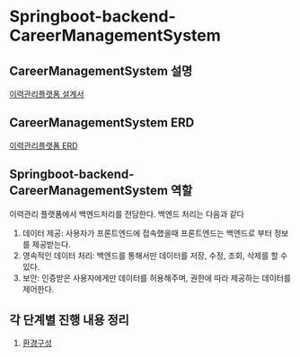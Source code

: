 # Springboot-backend-CareerManagementSystem

## CareerManagementSystem 설명
[이력관리플랫폼 설계서](https://parkprin.tistory.com/8?category=904513)

## CareerManagementSystem ERD
[이력관리플랫폼 ERD](https://www.erdcloud.com/d/6RYXSBAYwXSFnWniQ)

## Springboot-backend-CareerManagementSystem 역할
이력관리 플랫폼에서 백엔드처리를 전담한다.
백엔드 처리는 다음과 같다
1) 데이터 제공: 사용자가 프론트엔드에 접속했을때 프론트엔드는 백엔드로 부터 정보를 제공받는다.
2) 영속적인 데이터 처리: 백엔드를 통해서만 데이터를 저장, 수정, 조회, 삭제를 할 수 있다.
3) 보안: 인증받은 사용자에게만 데이터를 허용해주며, 권한에 따라 제공하는 데이터를 제어한다.

## 각 단계별 진행 내용 정리
1) [환경구성](https://github.com/ParkPrin/Springboot-backend-CareerManagementSystem/blob/ERDandJPA/%EC%A7%84%ED%96%89%EB%90%9C%20%EB%82%B4%EC%9A%A9%EC%A0%95%EB%A6%AC/00.%20%ED%99%98%EA%B2%BD%EC%84%A4%EC%A0%95/README.md)
